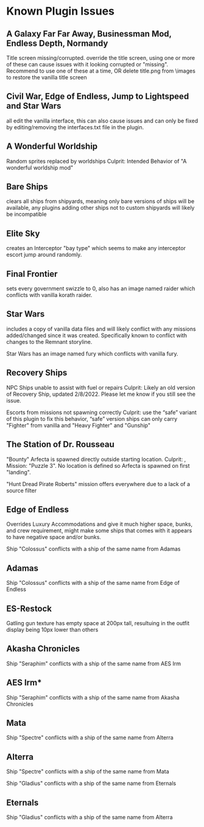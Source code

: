 
# Known Plugin Issues


## A Galaxy Far Far Away, Businessman Mod, Endless Depth, Normandy

Title screen missing/corrupted. override the title screen, using one or more of these can cause issues with it looking corrupted or "missing". Recommend to use one of these at a time, OR delete title.png from \images to restore the vanilla title screen

## Civil War, Edge of Endless, Jump to Lightspeed and Star Wars

all edit the vanilla interface, this can also cause issues and can only be fixed by editing/removing the interfaces.txt file in the plugin.

## A Wonderful Worldship

Random sprites replaced by worldships Culprit: Intended Behavior of "A wonderful worldship mod"

## Bare Ships

clears all ships from shipyards, meaning only bare versions of ships will be available, any plugins adding other ships not to custom shipyards will likely be incompatible

## Elite Sky

creates an Interceptor "bay type" which seems to make any interceptor escort jump around randomly.

## Final Frontier

sets every government swizzle to 0, also has an image named raider which conflicts with vanilla korath raider.

## Star Wars

includes a copy of vanilla data files and will likely conflict with any missions added/changed since it was created. Specifically known to conflict with changes to the Remnant storyline.

Star Wars has an image named fury which conflicts with vanilla fury.

## Recovery Ships

NPC Ships unable to assist with fuel or repairs Culprit: Likely an old version of Recovery Ship, updated 2/8/2022. Please let me know if you still see the issue.

Escorts from missions not spawning correctly Culprit: use the “safe” variant of this plugin to fix this behavior, “safe” version ships can only carry "Fighter" from vanilla and "Heavy Fighter" and "Gunship"

## The Station of Dr. Rousseau

"Bounty" Arfecta is spawned directly outside starting location. Culprit: , Mission: "Puzzle 3". No location is defined so Arfecta is spawned on first "landing".

"Hunt Dread Pirate Roberts" mission offers everywhere due to a lack of a source filter

## Edge of Endless

Overrides Luxury Accommodations and give it much higher space, bunks, and crew requirement, might make some ships that comes with it appears to have negative space and/or bunks.

Ship "Colossus" conflicts with a ship of the same name from Adamas

## Adamas

Ship "Colossus" conflicts with a ship of the same name from Edge of Endless

## ES-Restock

Gatling gun texture has empty space at 200px tall, resultuing in the outfit display being 10px lower than others

## Akasha Chronicles

Ship "Seraphim" conflicts with a ship of the same name from AES Irm

## AES Irm*

Ship "Seraphim" conflicts with a ship of the same name from Akasha Chronicles

## Mata

Ship "Spectre" conflicts with a ship of the same name from Alterra

## Alterra

Ship "Spectre" conflicts with a ship of the same name from Mata

Ship "Gladius" conflicts with a ship of the same name from Eternals

## Eternals

Ship "Gladius" conflicts with a ship of the same name from Alterra
